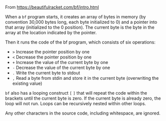 
From https://beautifulracket.com/bf/intro.html

When a `bf` program starts, it creates an array of bytes in memory (by convention 30,000 bytes long, each byte initial­ized to 0) and a pointer into that array (initial­ized to the 0 posi­tion). The current byte is the byte in the array at the location indicated by the pointer.

Then it runs the code of the bf program, which consists of six operations:

- `>`  Increase the pointer position by one
- `<`  Decrease the pointer position by one
- `+`  Increase the value of the current byte by one
- `-`  Decrease the value of the current byte by one
- `.`  Write the current byte to stdout
- `,`  Read a byte from stdin and store it in the current byte (overwriting the existing value)

`bf` also has a looping construct `[` `]` that will repeat the code within the brackets until the current byte is zero. If the current byte is already zero, the loop will not run. Loops can be recur­sively nested within other loops.

Any other characters in the source code, including whitespace, are ignored.
